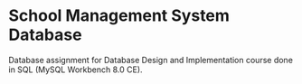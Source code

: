 # School Management System Database
 Database assignment for Database Design and Implementation course done in SQL (MySQL Workbench 8.0 CE).
